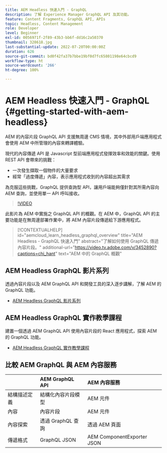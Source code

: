 ```yaml
---
title: AEM Headless 快速入門 - GraphQL
description: 了解 Experience Manager GraphQL API 及其功能。
feature: Content Fragments, GraphQL API, APIs
topic: Headless, Content Management
role: Developer
level: Beginner
exl-id: 0056971f-2f89-43b3-bb6f-dd16c2a50370
thumbnail: 328618.jpg
last-substantial-update: 2022-07-20T00:00:00Z
duration: 626
source-git-commit: bd0f42fa37b7bbe19bf0d7fc65801198e64cbcd9
workflow-type: ht
source-wordcount: '266'
ht-degree: 100%

---
```


# AEM Headless 快速入門 - GraphQL {#getting-started-with-aem-headless}

AEM 的內容片段 GraphQL API
支援無周邊 CMS 情境，其中外部用戶端應用程式會使用 AEM 中所管理的內容來轉譯體驗。

現代的內容傳遞 API 是 Javascript 型前端應用程式發揮效率和效能的關鍵。使用 REST API 會帶來的挑戰：

* 一次發生擷取一個物件的大量要求
* 經常「過度傳遞」內容，表示應用程式收到的內容超出其需求

為克服這些挑戰，GraphQL 提供查詢型 API，讓用戶端能夠僅針對其所需內容向 AEM 查詢，並使用單一 API 呼叫接收。

>[!VIDEO](https://video.tv.adobe.com/v/3452890?quality=12&learn=on&captions=chi_hant)

此影片為 AEM 中實施之 GraphQL API 的概觀。在 AEM 中，GraphQL API 的主要功能是在無周邊部署作業中，將 AEM 內容片段傳遞給下游應用程式。

>[!CONTEXTUALHELP]
>id="aemcloud_learn_headless_graphql_overview"
>title="AEM Headless - GraphQL 快速入門"
>abstract="了解如何使用 GraphQL 傳遞內容片段。"
>additional-url="https://video.tv.adobe.com/v/3452890?captions=chi_hant" text="AEM 中的 GraphQL 概觀"

## AEM Headless GraphQL 影片系列

透過內容片段以及 AEM GraphQL API 和開發工具的深入逐步講解，了解 AEM 的 GraphQL 功能。

* [AEM Headless GraphQL 影片系列](./video-series/modeling-basics.md)

## AEM Headless GraphQL 實作教學課程

建置一個透過 AEM GraphQL API 使用內容片段的 React 應用程式，探索 AEM 的 GraphQL 功能。

* [AEM Headless GraphQL 實作教學課程](./multi-step/overview.md)

## 比較 AEM GraphQL 與 AEM 內容服務

|                                | AEM GraphQL API | AEM 內容服務 |
|--------------------------------|:-----------------|:---------------------|
| 結構描述定義 | 結構化內容片段模型 | AEM 元件 |
| 內容 | 內容片段 | AEM 元件 |
| 內容探索 | 透過 GraphQL 查詢 | 透過 AEM 頁面 |
| 傳遞格式 | GraphQL JSON | AEM ComponentExporter JSON |
